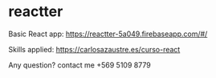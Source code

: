 # reactter

Basic React app: https://reactter-5a049.firebaseapp.com/#/

Skills applied: https://carlosazaustre.es/curso-react

Any question? contact me +569 5109 8779
